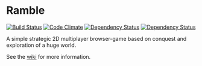 # Ramble
[![Build Status](https://travis-ci.org/dimitrisuls/Ramble.png)](https://travis-ci.org/dimitrisuls/Ramble)
[![Code Climate](https://codeclimate.com/github/dimitrisuls/Ramble.png)](https://codeclimate.com/github/dimitrisuls/Ramble)
[![Dependency Status](https://www.versioneye.com/user/projects/527fbdd5632bacc396000002/badge.png)](https://www.versioneye.com/user/projects/527fbdd5632bacc396000002)
[![Dependency Status](https://www.versioneye.com/user/projects/52e516cbec1375490800007a/badge.png)](https://www.versioneye.com/user/projects/52e516cbec1375490800007a)

A simple strategic 2D multiplayer browser-game based on conquest and exploration of a huge world.

See the [wiki](https://github.com/dimitrisuls/Ramble/wiki) for more information.

